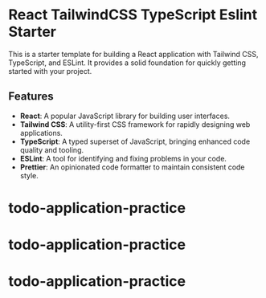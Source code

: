 # React TailwindCSS TypeScript Eslint Starter

This is a starter template for building a React application with Tailwind CSS, TypeScript, and ESLint. It provides a solid foundation for quickly getting started with your project.

## Features

- **React**: A popular JavaScript library for building user interfaces.
- **Tailwind CSS**: A utility-first CSS framework for rapidly designing web applications.
- **TypeScript**: A typed superset of JavaScript, bringing enhanced code quality and tooling.
- **ESLint**: A tool for identifying and fixing problems in your code.
- **Prettier**: An opinionated code formatter to maintain consistent code style.

# todo-application-practice
# todo-application-practice
# todo-application-practice
